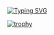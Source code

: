 [![Typing SVG](https://readme-typing-svg.herokuapp.com?color=%2336BCF7&lines=Computer+science+student)](https://git.io/typing-svg)



[![trophy](https://github-profile-trophy.vercel.app/?username=issey44)](https://github.com/ryo-ma/github-profile-trophy)

